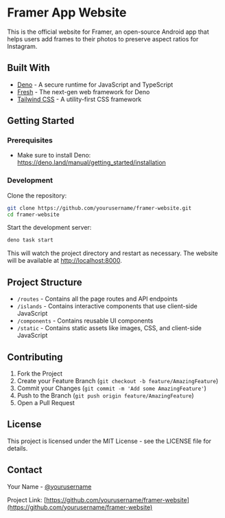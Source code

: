 # Framer App Website

This is the official website for Framer, an open-source Android app that helps
users add frames to their photos to preserve aspect ratios for Instagram.

## Built With

- [Deno](https://deno.land/) - A secure runtime for JavaScript and TypeScript
- [Fresh](https://fresh.deno.dev/) - The next-gen web framework for Deno
- [Tailwind CSS](https://tailwindcss.com/) - A utility-first CSS framework

## Getting Started

### Prerequisites

- Make sure to install Deno:
  https://deno.land/manual/getting_started/installation

### Development

Clone the repository:

```bash
git clone https://github.com/yourusername/framer-website.git
cd framer-website
```

Start the development server:

```bash
deno task start
```

This will watch the project directory and restart as necessary. The website will
be available at [http://localhost:8000](http://localhost:8000).

## Project Structure

- `/routes` - Contains all the page routes and API endpoints
- `/islands` - Contains interactive components that use client-side JavaScript
- `/components` - Contains reusable UI components
- `/static` - Contains static assets like images, CSS, and client-side
  JavaScript

## Contributing

1. Fork the Project
2. Create your Feature Branch (`git checkout -b feature/AmazingFeature`)
3. Commit your Changes (`git commit -m 'Add some AmazingFeature'`)
4. Push to the Branch (`git push origin feature/AmazingFeature`)
5. Open a Pull Request

## License

This project is licensed under the MIT License - see the LICENSE file for
details.

## Contact

Your Name - [@yourusername](https://twitter.com/yourusername)

Project Link:
[https://github.com/yourusername/framer-website](https://github.com/yourusername/framer-website)
